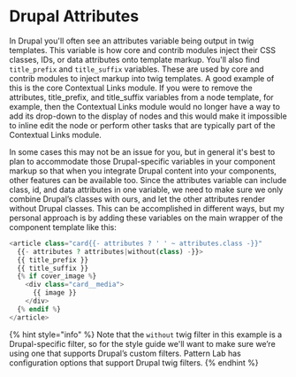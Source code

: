 # Drupal Attributes

In Drupal you'll often see an attributes variable being output in twig templates. This variable is how core and contrib modules inject their CSS classes, IDs, or data attributes onto template markup. You'll also find `title_prefix` and `title_suffix` variables. These are used by core and contrib modules to inject markup into twig templates. A good example of this is the core Contextual Links module. If you were to remove the attributes, title\_prefix, and title\_suffix variables from a node template, for example, then the Contextual Links module would no longer have a way to add its drop-down to the display of nodes and this would make it impossible to inline edit the node or perform other tasks that are typically part of the Contextual Links module.

In some cases this may not be an issue for you, but in general it's best to plan to accommodate those Drupal-specific variables in your component markup so that when you integrate Drupal content into your components, other features can be available too. Since the attributes variable can include class, id, and data attributes in one variable, we need to make sure we only combine Drupal’s classes with ours, and let the other attributes render without Drupal classes. This can be accomplished in different ways, but my personal approach is by adding these variables on the main wrapper of the component template like this:

```php
<article class="card{{- attributes ? ' ' ~ attributes.class -}}"
  {{- attributes ? attributes|without(class) -}}>
  {{ title_prefix }}
  {{ title_suffix }}
  {% if cover_image %}
    <div class="card__media">
      {{ image }}
    </div>
  {% endif %}
</article>
```

{% hint style="info" %}
Note that the `without` twig filter in this example is a Drupal-specific filter, so for the style guide we'll want to make sure we’re using one that supports Drupal’s custom filters. Pattern Lab has configuration options that support Drupal twig filters.
{% endhint %}
